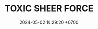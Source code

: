 ---
layout: teamCard
permalink: /team/:title.html
categories: 
maincover: /assets/logos/TSF.png
puntosLJMAYO24: 
date: 2024-05-02 10:29:20 +0700
title: TOXIC SHEER FORCE
route: /liga-naranja
tag: johto042024
color: black
puntosLJ202404: 12
grupo: sur
background: '#F16C38'
cover: /assets/ver.png
team: TOXIC SHEER FORCE
ID: TSF
status: <i class="fa-solid fa-check"></i>
puntos: 
pj: 
#PARTIDO 1
j1: RONDA 1
p1: BNT
pp1: TSF
r1: 1
bg1: rock
rr1: 3
pt1: 3
pj1: 1
#PARTIDO 2
j2: RONDA 2
p2: GOD O
pp2: TSF
bg2: rock
r2: 0
rr2: 4
pt2: 4
pj2: 1
#PARTIDO 3
j3: RONDA 3
p3: TSF
pp3: GOLD S
bg3: rock
r3: 4
rr3: 0
pt3: 4
pj3: 1

#PARTIDO 4
j4: RONDA 4
p4: P1
pp4: TSF
bg4: rock
r4: 3
rr4: 1
pt4: 1
pj4: 1
#PARTIDO 5
j5: RONDA 5
p5: SSI
pp5: TSF
bg5: rock
r5: 3
rr5: 1
pt5: 1
pj5: 1
#PARTIDO 6
j6: RONDA 6
p6: IL
pp6: TSF
bg6: rock
r6: 2
rr6: 2
pt6: 2
pj6: 1
#PARTIDO 7
j7: RONDA 7
p7:  GOD G
pp7: TSF
bg7: rock
r7: 0
rr7: 4 
pt7: 4
pj7: 1
#PARTIDO 8
j8: RONDA 8
p8:  GOLD V
pp8: TSF
bg8: rock
r8: 1
rr8: 3
pt8: 3
pj8: 1
#PARTIDO 9
j9: RONDA 9
p9:  HGSS
pp9: TSF
bg9: rock
r9: 3
rr9: 1
pt9: 1
pj9: 1
#PARTIDO 10
j10: RONDA 10
p10: RN
pp10: TSF
bg10: rock
r10: 1
rr10: 3
pt10: 3
pj10: 1
#PARTIDO 11
j11: RONDA 11
p11: HGHG
pp11: TSF
bg11: rock
r11: 0
rr11: 4
pt11: 4
pj11: 1
stream: <i class="fa-brands fa-twitch text-white"></i>
dia:
hora: 
---
